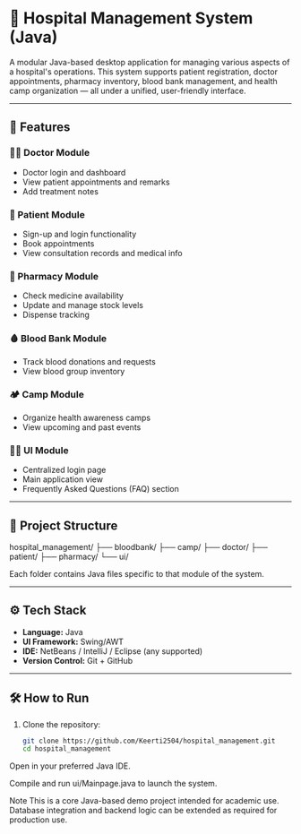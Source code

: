 # 🏥 Hospital Management System (Java)

A modular Java-based desktop application for managing various aspects of a hospital's operations. This system supports patient registration, doctor appointments, pharmacy inventory, blood bank management, and health camp organization — all under a unified, user-friendly interface.

---

## 🚀 Features

### 🧑‍⚕️ Doctor Module
- Doctor login and dashboard
- View patient appointments and remarks
- Add treatment notes

### 🧍 Patient Module
- Sign-up and login functionality
- Book appointments
- View consultation records and medical info

### 💊 Pharmacy Module
- Check medicine availability
- Update and manage stock levels
- Dispense tracking

### 🩸 Blood Bank Module
- Track blood donations and requests
- View blood group inventory

### 🏕️ Camp Module
- Organize health awareness camps
- View upcoming and past events

### 🧑‍💻 UI Module
- Centralized login page
- Main application view
- Frequently Asked Questions (FAQ) section

---

## 📁 Project Structure

hospital_management/
├── bloodbank/
├── camp/
├── doctor/
├── patient/
├── pharmacy/
└── ui/



Each folder contains Java files specific to that module of the system.

---

## ⚙️ Tech Stack

- **Language:** Java
- **UI Framework:** Swing/AWT 
- **IDE:** NetBeans / IntelliJ / Eclipse (any supported)
- **Version Control:** Git + GitHub

---

## 🛠️ How to Run

1. Clone the repository:
   ```bash
   git clone https://github.com/Keerti2504/hospital_management.git
   cd hospital_management
Open in your preferred Java IDE.

Compile and run ui/Mainpage.java to launch the system. 

Note
This is a core Java-based demo project intended for academic use. Database integration and backend logic can be extended as required for production use.
